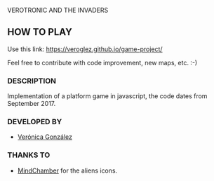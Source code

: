 VEROTRONIC AND THE INVADERS

## HOW TO PLAY
Use this link: https://veroglez.github.io/game-project/

Feel free to contribute with code improvement, new maps, etc. :-)


### DESCRIPTION

Implementation of a platform game in javascript, the code dates from September 2017.


### DEVELOPED BY

* [Verónica González](https://github.com/veroglez/)


### THANKS TO
* [MindChamber](https://opengameart.org/users/mindchamber) for the aliens icons.
